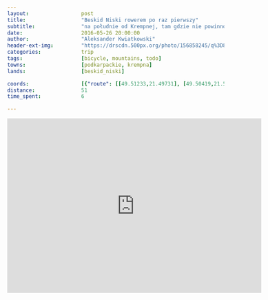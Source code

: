 ```yaml
---
layout:                 post
title:                  "Beskid Niski rowerem po raz pierwszy"
subtitle:               "na południe od Krempnej, tam gdzie nie powinno nas być"
date:                   2016-05-26 20:00:00
author:                 "Aleksander Kwiatkowski"
header-ext-img:         "https://drscdn.500px.org/photo/156858245/q%3D80_m%3D2000/f78d6ec50b11528fe329fd7d7daf4940"
categories:             trip
tags:                   [bicycle, mountains, todo]
towns:                  [podkarpackie, krempna]
lands:                  [beskid_niski]

coords:                 [{"route": [[49.51233,21.49731], [49.50419,21.51791], [49.49672,21.50830], [49.47888,21.51225], [49.49817,21.48924], [49.51122,21.50057]], "type": "bicycle"}, {"route": [[49.51088,21.50092], [49.50319,21.52478], [49.50531,21.53868], [49.49450,21.56701], [49.48714,21.57010], [49.45992,21.53817], [49.44976,21.53851], [49.43894,21.51568], [49.44608,21.50160], [49.45194,21.50358], [49.44541,21.49130], [49.44301,21.47294], [49.43068,21.45234], [49.44379,21.43466], [49.46561,21.42178], [49.46979,21.42736], [49.48312,21.42770],[49.48914,21.42247], [49.49940,21.42092], [49.50971,21.42616], [49.51779,21.44058], [49.52169,21.47354], [49.51434,21.49620]],"type": "bicycle"}]
distance:               51
time_spent:             6

---
```


<iframe height='405' width='590' frameborder='0' allowtransparency='true' scrolling='no' src='https://www.strava.com/activities/592039122/embed/a001e88b174a51ae1642f357224caf603c8e2fd0'></iframe>
